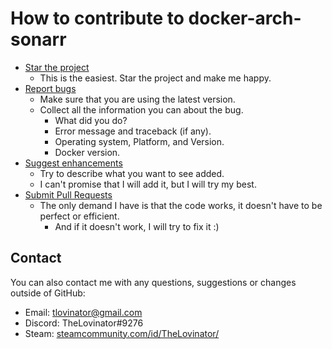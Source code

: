 # How to contribute to docker-arch-sonarr

- [Star the project](https://github.com/TheLovinator1/docker-arch-sonarr/stargazers)
    - This is the easiest. Star the project and make me happy.
- [Report bugs](https://github.com/TheLovinator1/docker-arch-sonarr/issues/new)
    - Make sure that you are using the latest version.
    - Collect all the information you can about the bug.
        - What did you do?
        - Error message and traceback (if any).
        - Operating system, Platform, and Version.
        - Docker version.
- [Suggest enhancements](https://github.com/TheLovinator1/docker-arch-sonarr/issues/new)
    - Try to describe what you want to see added.
    - I can't promise that I will add it, but I will try my best.
- [Submit Pull Requests](https://github.com/TheLovinator1/docker-arch-sonarr/pulls)
    - The only demand I have is that the code works, it doesn't have to be perfect or efficient.
        - And if it doesn't work, I will try to fix it :)

## Contact

You can also contact me with any questions, suggestions or changes outside of GitHub:

- Email: tlovinator@gmail.com
- Discord: TheLovinator#9276
- Steam: [steamcommunity.com/id/TheLovinator/](https://steamcommunity.com/id/TheLovinator/)
